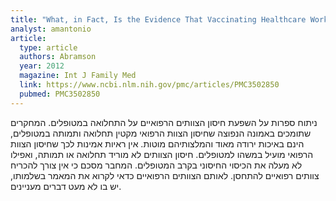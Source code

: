 ```yaml
---
title: "What, in Fact, Is the Evidence That Vaccinating Healthcare Workers against Seasonal Influenza Protects Their Patients? A Critical Review"
analyst: amantonio
article:
  type: article
  authors: Abramson
  year: 2012
  magazine: Int J Family Med
  link: https://www.ncbi.nlm.nih.gov/pmc/articles/PMC3502850
  pubmed: PMC3502850
---
```


ניתוח ספרות על השפעת חיסון הצוותים הרפואיים על התחלואה במטופלים.
המחקרים שתומכים באמונה הנפוצה שחיסון הצוות הרפואי מקטין תחלואה ותמותה במטופלים, הינם באיכות ירודה מאוד והמלצותיהם מוטות.
אין ראיות אמינות לכך שחיסון הצוות הרפואי מועיל במשהו למטופלים. חיסון הצוותים לא מוריד תחלואה או תמותה, ואפילו לא מעלה את הכיסוי החיסוני בקרב המטופלים.
המחבר מסכם כי אין צורך להכריח צוותים רפואיים להתחסן.
לאותם הצוותים הרפואיים כדאי לקרוא את המאמר בשלמותו, יש בו לא מעט דברים מעניינים.
